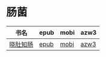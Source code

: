 # 肠菌

| 书名 | epub | mobi | azw3 |
| --- | --- | --- | --- |
| [晓肚知肠](http://ct.dalanmei.com/f/31084289-571815591-56ec50) | [epub](http://ct.dalanmei.com/f/31084289-571815591-56ec50) | [mobi](http://ct.dalanmei.com/f/31084289-571546124-7d0536) | [azw3](http://ct.dalanmei.com/f/31084289-572197859-cc981f) |

